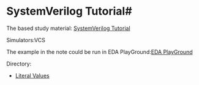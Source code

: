 # SystemVerilog Tutorial#



The based study material:
[SystemVerilog Tutorial](http://www.asic-world.com/systemverilog/tutorial.html)

Simulators:VCS

The example in the note could be run in EDA PlayGround:[EDA PlayGround](http://www.edaplayground.com/home)



Directory:

- [Literal Values](https://github.com/chenpup/SV/blob/master/note/Literal%20Values.md)
